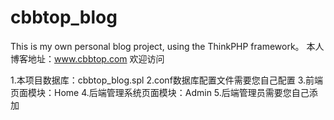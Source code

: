 # cbbtop_blog
This is my own personal blog project, using the ThinkPHP framework。
本人博客地址：www.cbbtop.com 欢迎访问

1.本项目数据库：cbbtop_blog.spl
2.conf数据库配置文件需要您自己配置
3.前端页面模块：Home
4.后端管理系统页面模块：Admin
5.后端管理员需要您自己添加